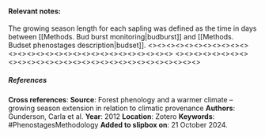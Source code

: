 #### **Relevant notes**:
The growing season length for each sapling was defined as the time in days between [[Methods. Bud burst monitoring|budburst]] and [[Methods. Budset phenostages description|budset]].
<><><><><><><><><><><><><><><><><><><><><><><><><><><><><>
<><><><><><><><><><><><><><><><><><><><><><><><><><><><><>
##### References
**Cross references**:
**Source**: Forest phenology and a warmer climate – growing season extension in relation to climatic provenance
**Authors**: Gunderson, Carla et al. 
**Year**: 2012
**Location**: Zotero
**Keywords**: #PhenostagesMethodology
**Added to slipbox on**: 21 October 2024. 